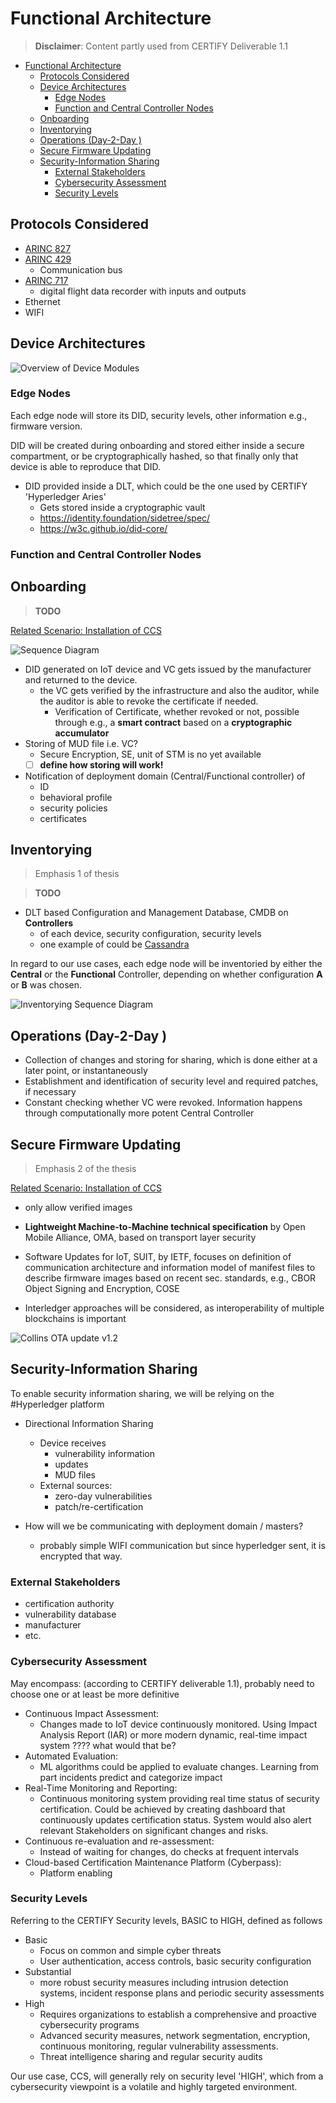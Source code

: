 # Functional Architecture

> **Disclaimer**: Content partly used from CERTIFY Deliverable 1.1

<!--toc:start-->
- [Functional Architecture](#functional-architecture)
  - [Protocols Considered](#protocols-considered)
  - [Device Architectures](#device-architectures)
    - [Edge Nodes](#edge-nodes)
    - [Function and Central Controller Nodes](#function-and-central-controller-nodes)
  - [Onboarding](#onboarding)
  - [Inventorying](#inventorying)
  - [Operations (Day-2-Day )](#operations-day-2-day)
  - [Secure Firmware Updating](#secure-firmware-updating)
  - [Security-Information Sharing](#security-information-sharing)
    - [External Stakeholders](#external-stakeholders)
    - [Cybersecurity Assessment](#cybersecurity-assessment)
    - [Security Levels](#security-levels)
<!--toc:end-->

## Protocols Considered

- [ARINC 827](https://standards.globalspec.com/std/14317873/ARINC%20827)
- [ARINC 429](https://en.wikipedia.org/wiki/ARINC_429)
  - Communication bus
- [ARINC 717](https://en.wikipedia.org/wiki/ARINC_717)
  - digital flight data recorder with inputs and outputs
- Ethernet
- WIFI

## Device Architectures

![Overview of Device Modules](./.assets/device-architecture-overview.png)

### Edge Nodes

<!-- ![Edge Node Architecture](./.assets/device-architecture-edge.png) -->

Each edge node will store its DID, security levels, other information e.g., firmware version.

DID will be created during onboarding and stored either inside a secure compartment, or be
cryptographically hashed, so that finally only that device is able to reproduce that DID.

- DID provided inside a DLT, which could be the one used by CERTIFY 'Hyperledger Aries'
  - Gets stored inside a cryptographic vault
  - https://identity.foundation/sidetree/spec/
  - https://w3c.github.io/did-core/

### Function and Central Controller Nodes

<!-- ![Function Controller Architecture](./.assets/device-architecture-function-controller.png) -->
<!-- ![Central Controller Architecture](./.assets/device-architecture-central-controller.png) -->

## Onboarding

> **TODO**

[Related Scenario: Installation of CCS](/thesis/1-use-cases.md#1-installation-of-connected-cabin-systems)

![Sequence Diagram](./.assets/onboarding-sequence-diagram.png)

- DID generated on IoT device and VC gets issued by the manufacturer and returned to the device.
  - the VC gets verified by the infrastructure and also the auditor, while the auditor is able to
    revoke the certificate if needed.
    - Verification of Certificate, whether revoked or not, possible through e.g., a **smart
      contract** based on a **cryptographic accumulator**
- Storing of MUD file i.e. VC?
  - Secure Encryption, SE, unit of STM is no yet available
  - [ ] **define how storing will work!**
- Notification of deployment domain (Central/Functional controller) of
  - ID
  - behavioral profile
  - security policies
  - certificates

## Inventorying

> Emphasis 1 of thesis

> **TODO**

- DLT based Configuration and Management Database, CMDB on **Controllers**
  - of each device, security configuration, security levels
  - one example of could be [Cassandra](https://cassandra.apache.org/_/index.html)

In regard to our use cases, each edge node will be inventoried by either the **Central** or the
**Functional** Controller, depending on whether configuration **A** or **B** was chosen.

![Inventorying Sequence Diagram](./.assets/inventorying-sequence-diagram.png)

## Operations (Day-2-Day )

- Collection of changes and storing for sharing, which is done either at a later point, or
  instantaneously
- Establishment and identification of security level and required patches, if necessary
- Constant checking whether VC were revoked. Information happens through computationally more potent
  Central Controller

## Secure Firmware Updating

> Emphasis 2 of the thesis

[Related Scenario: Installation of CCS](/thesis/1-use-cases.md#3-lru-replacement-and-re-purposing)

- only allow verified images
- **Lightweight Machine-to-Machine technical specification** by Open Mobile Alliance, OMA, based on
  transport layer security
- Software Updates for IoT, SUIT, by IETF, focuses on definition of communication architecture and
  information model of manifest files to describe firmware images based on recent sec. standards,
  e.g., CBOR Object Signing and Encryption, COSE

- Interledger approaches will be considered, as interoperability of multiple blockchains is
  important

![Collins OTA update v1.2](./.assets/ota-update-certify-V1.2.png)

## Security-Information Sharing

<!-- ![Security-Information Sharing](./.assets/security-information-sharing-sequence-diagram.png) -->

To enable security information sharing, we will be relying on the #Hyperledger platform

- Directional Information Sharing

  - Device receives
    - vulnerability information
    - updates
    - MUD files
  - External sources:
    - zero-day vulnerabilities
    - patch/re-certification

- How will we be communicating with deployment domain / masters?
  - probably simple WIFI communication but since hyperledger sent, it is encrypted that way.

### External Stakeholders

- certification authority
- vulnerability database
- manufacturer
- etc.

### Cybersecurity Assessment

May encompass: (according to CERTIFY deliverable 1.1), probably need to choose one or at least be
more definitive

- Continuous Impact Assessment:
  - Changes made to IoT device continuously monitored. Using Impact Analysis Report (IAR) or more
    modern dynamic, real-time impact system ???? what would that be?
- Automated Evaluation:
  - ML algorithms could be applied to evaluate changes. Learning from part incidents predict and
    categorize impact
- Real-Time Monitoring and Reporting:
  - Continuous monitoring system providing real time status of security certification. Could be
    achieved by creating dashboard that continuously updates certification status. System would also
    alert relevant Stakeholders on significant changes and risks.
- Continuous re-evaluation and re-assessment:
  - Instead of waiting for changes, do checks at frequent intervals
- Cloud-based Certification Maintenance Platform (Cyberpass):
  - Platform enabling

### Security Levels

Referring to the CERTIFY Security levels, BASIC to HIGH, defined as follows

- Basic
  - Focus on common and simple cyber threats
  - User authentication, access controls, basic security configuration
- Substantial
  - more robust security measures including intrusion detection systems, incident response plans and
    periodic security assessments
- High
  - Requires organizations to establish a comprehensive and proactive cybersecurity programs
  - Advanced security measures, network segmentation, encryption, continuous monitoring, regular
    vulnerability assessments.
  - Threat intelligence sharing and regular security audits

Our use case, CCS, will generally rely on security level 'HIGH', which from a cybersecurity
viewpoint is a volatile and highly targeted environment.
